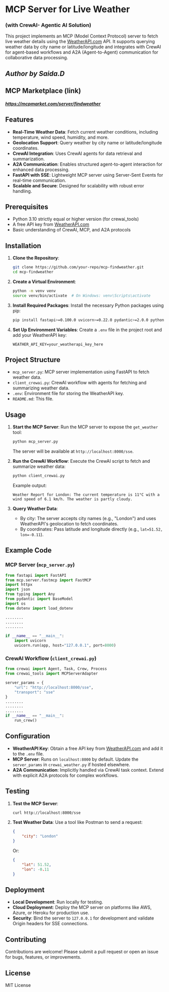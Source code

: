 # MCP Server for Live Weather 
### (with CrewAI- Agentic AI Solution)

This project implements an MCP (Model Context Protocol) server to fetch live weather details using the [WeatherAPI.com](https://www.weatherapi.com/) API. It supports querying weather data by city name or latitude/longitude and integrates with CrewAI for agent-based workflows and A2A (Agent-to-Agent) communication for collaborative data processing.

## *Author by Saida.D*

## MCP Marketplace (link)
##### https://mcpmarket.com/server/findweather

## Features
- **Real-Time Weather Data**: Fetch current weather conditions, including temperature, wind speed, humidity, and more.
- **Geolocation Support**: Query weather by city name or latitude/longitude coordinates.
- **CrewAI Integration**: Uses CrewAI agents for data retrieval and summarization.
- **A2A Communication**: Enables structured agent-to-agent interaction for enhanced data processing.
- **FastAPI with SSE**: Lightweight MCP server using Server-Sent Events for real-time communication.
- **Scalable and Secure**: Designed for scalability with robust error handling.

## Prerequisites
- Python 3.10 strictly equal or higher version (for crewai_tools)
- A free API key from [WeatherAPI.com](https://www.weatherapi.com/)
- Basic understanding of CrewAI, MCP, and A2A protocols

## Installation

1. **Clone the Repository**:
   ```bash
   git clone https://github.com/your-repo/mcp-findweather.git
   cd mcp-findweather
   ```

2. **Create a Virtual Environment**:
   ```bash
   python -m venv venv
   source venv/bin/activate  # On Windows: venv\Scripts\activate
   ```

3. **Install Required Packages**:
   Install the necessary Python packages using pip:
   ```bash
   pip install fastapi>=0.100.0 uvicorn>=0.22.0 pydantic>=2.0.0 python-dotenv>=1.0.0 httpx>=0.24.0 mcp>=1.2.1 crewai>=0.118.0 crewai-tools>=0.43.0 crewai-tools[mcp]
   ```

4. **Set Up Environment Variables**:
   Create a `.env` file in the project root and add your WeatherAPI key:
   ```env
   WEATHER_API_KEY=your_weatherapi_key_here
   ```

## Project Structure
- `mcp_server.py`: MCP server implementation using FastAPI to fetch weather data.
- `client_crewai.py`: CrewAI workflow with agents for fetching and summarizing weather data.
- `.env`: Environment file for storing the WeatherAPI key.
- `README.md`: This file.

## Usage

1. **Start the MCP Server**:
   Run the MCP server to expose the `get_weather` tool:
   ```bash
   python mcp_server.py
   ```
   The server will be available at `http://localhost:8000/sse`.

2. **Run the CrewAI Workflow**:
   Execute the CrewAI script to fetch and summarize weather data:
   ```bash
   python client_crewai.py
   ```
   Example output:
   ```
   Weather Report for London: The current temperature is 11°C with a wind speed of 6.1 km/h. The weather is partly cloudy.
   ```

3. **Query Weather Data**:
   - By city: The server accepts city names (e.g., "London") and uses WeatherAPI's geolocation to fetch coordinates.
   - By coordinates: Pass latitude and longitude directly (e.g., `lat=51.52, lon=-0.11`).

## Example Code

### MCP Server (`mcp_server.py`)
```python
from fastapi import FastAPI
from mcp.server.fastmcp import FastMCP
import httpx
import json
from typing import Any
from pydantic import BaseModel
import os
from dotenv import load_dotenv

........
........
........

if __name__ == "__main__":
    import uvicorn
    uvicorn.run(app, host="127.0.0.1", port=8000)
```

### CrewAI Workflow (`client_crewai.py`)
```python
from crewai import Agent, Task, Crew, Process
from crewai_tools import MCPServerAdapter

server_params = {
    "url": "http://localhost:8000/sse",
    "transport": "sse"
}
........
........
........
if __name__ == "__main__":
    run_crew()
```

## Configuration
- **WeatherAPI Key**: Obtain a free API key from [WeatherAPI.com](https://www.weatherapi.com/) and add it to the `.env` file.
- **MCP Server**: Runs on `localhost:8000` by default. Update the `server_params` in `crewai_weather.py` if hosted elsewhere.
- **A2A Communication**: Implicitly handled via CrewAI task context. Extend with explicit A2A protocols for complex workflows.

## Testing
1. **Test the MCP Server**:
   ```bash
   curl http://localhost:8000/sse
   ```
2. **Test Weather Data**:
   Use a tool like Postman to send a request:
   ```json
   {
       "city": "London"
   }
   ```
   Or:
   ```json
   {
       "lat": 51.52,
       "lon": -0.11
   }
   ```

## Deployment
- **Local Development**: Run locally for testing.
- **Cloud Deployment**: Deploy the MCP server on platforms like AWS, Azure, or Heroku for production use.
- **Security**: Bind the server to `127.0.0.1` for development and validate Origin headers for SSE connections.

## Contributing
Contributions are welcome! Please submit a pull request or open an issue for bugs, features, or improvements.

## License
MIT License
